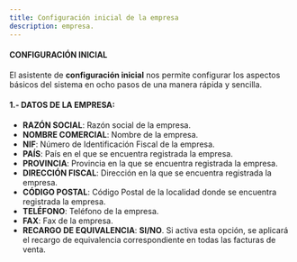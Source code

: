 ```yaml
---
title: Configuración inicial de la empresa
description: empresa.
---
```


#### CONFIGURACIÓN INICIAL

El asistente de **configuración inicial** nos permite configurar los aspectos básicos del sistema en ocho pasos de una manera rápida y sencilla.

#### 1.- DATOS DE LA EMPRESA:

- **RAZÓN SOCIAL**: Razón social de la empresa.  
- **NOMBRE COMERCIAL**: Nombre de la empresa.  
- **NIF**: Número de Identificación Fiscal de la empresa.  
- **PAÍS**: País en el que se encuentra registrada la empresa.  
- **PROVINCIA**: Provincia en la que se encuentra registrada la empresa.  
- **DIRECCIÓN FISCAL**: Dirección en la que se encuentra registrada la empresa.  
- **CÓDIGO POSTAL**: Código Postal de la localidad donde se encuentra registrada la empresa.  
- **TELÉFONO**: Teléfono de la empresa.  
- **FAX**: Fax de la empresa.  
- **RECARGO DE EQUIVALENCIA**: **SI/NO**. Si activa esta opción, se aplicará el recargo de equivalencia correspondiente en todas las facturas de venta.